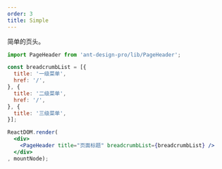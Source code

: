 ```yaml
---
order: 3
title: Simple
---
```


简单的页头。

````jsx
import PageHeader from 'ant-design-pro/lib/PageHeader';

const breadcrumbList = [{
  title: '一级菜单',
  href: '/',
}, {
  title: '二级菜单',
  href: '/',
}, {
  title: '三级菜单',
}];

ReactDOM.render(
  <div>
    <PageHeader title="页面标题" breadcrumbList={breadcrumbList} />
  </div>
, mountNode);
````

<style>
#scaffold-src-components-PageHeader-demo-simple .code-box-demo {
  background: #f2f4f5;
}
</style>
